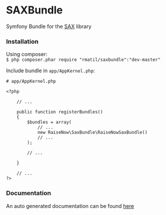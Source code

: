 SAXBundle
=========

Symfony Bundle for the [SAX](https://github.com/rmatil/SAX) library


### Installation

Using composer:   
``` $ php composer.phar require "rmatil/saxbundle":"dev-master" ```

Include bundle in ```app/AppKernel.php```:  
```
# app/AppKernel.php

<?php  
  
    // ...
  
    public function registerBundles()
    {
        $bundles = array(
            // ...
            new RaiseNow\SaxBundle\RaiseNowSaxBundle()
            // ...
        );
        
        // ...
        
    }

    // ...
?>
```

### Documentation

An auto generated documentation can be found [here](http://rmatil.github.io/SAX/docs/)



